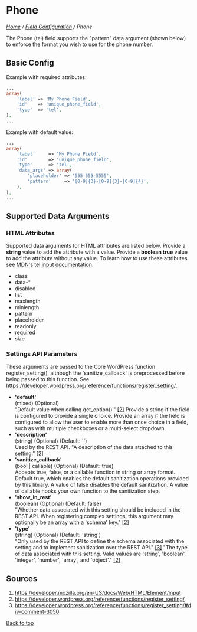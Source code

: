 # Phone

*[Home](../../README.md) / [Field Configuration](../field-configuration.md) / Phone*

The Phone (tel) field supports the "pattern" data argument (shown below) to enforce the format you wish to use for the phone number.

## Basic Config

Example with required attributes:

```php
...
array(
	'label' => 'My Phone Field',
	'id'    => 'unique_phone_field',
	'type'  => 'tel',
),
...
```

Example with default value:

```php
...
array(
	'label'     => 'My Phone Field',
	'id'        => 'unique_phone_field',
	'type'      => 'tel',
	'data_args' => array(
		'placeholder' => '555-555-5555',
		'pattern'     => '[0-9]{3}-[0-9]{3}-[0-9]{4}',
	),
),
...
```

## Supported Data Arguments

### HTML Attributes

Supported data arguments for HTML attributes are listed below. Provide a **string** value to add the attribute with a value. Provide a **boolean true** value to add the attribute without any value. To learn how to use these attributes see [MDN's tel input documentation](https://developer.mozilla.org/en-US/docs/Web/HTML/Element/input/tel).

* class
* data-*
* disabled
* list
* maxlength
* minlength
* pattern
* placeholder
* readonly
* required
* size

### Settings API Parameters

These arguments are passed to the Core WordPress function register_setting(), although the 'sanitize_callback' is preprocessed before being passed to this function. See https://developer.wordpress.org/reference/functions/register_setting/.

* __'default'__  
  (mixed) (Optional)  
  "Default value when calling get_option()." [[2]](#sources) Provide a string if the field is configured to provide a single choice. Provide an array if the field is configured to allow the user to enable more than once choice in a field, such as with multiple checkboxes or a multi-select dropdown.
* __'description'__  
  (string) (Optional) (Default: '')  
  Used by the REST API. "A description of the data attached to this setting." [[2]](#sources)
* __'sanitize_callback'__  
  (bool | callable) (Optional) (Default: true)  
  Accepts true, false, or a callable function in string or array format. Default true, which enables the default sanitization operations provided by this library. A value of false disables the default sanitization. A value of callable hooks your own function to the sanitization step.
* __'show_in_rest'__  
  (boolean) (Optional) (Default: false)  
  "Whether data associated with this setting should be included in the REST API. When registering complex settings, this argument may optionally be an array with a 'schema' key." [[2]](#sources)
* __'type'__  
  (string) (Optional) (Default: 'string')  
  "Only used by the REST API to define the schema associated with the setting and to implement sanitization over the REST API." [[3]](#sources) "The type of data associated with this setting. Valid values are 'string', 'boolean', 'integer', 'number', 'array', and 'object'." [[2]](#sources)

## Sources

1. https://developer.mozilla.org/en-US/docs/Web/HTML/Element/input
2. https://developer.wordpress.org/reference/functions/register_setting/
3. https://developer.wordpress.org/reference/functions/register_setting/#div-comment-3050

[Back to top](#phone)
